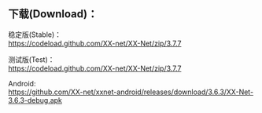
## 下载(Download)：
稳定版(Stable)：  
https://codeload.github.com/XX-net/XX-Net/zip/3.7.7


测试版(Test)：  
https://codeload.github.com/XX-net/XX-Net/zip/3.7.7


Android:  
https://github.com/XX-net/xxnet-android/releases/download/3.6.3/XX-Net-3.6.3-debug.apk
